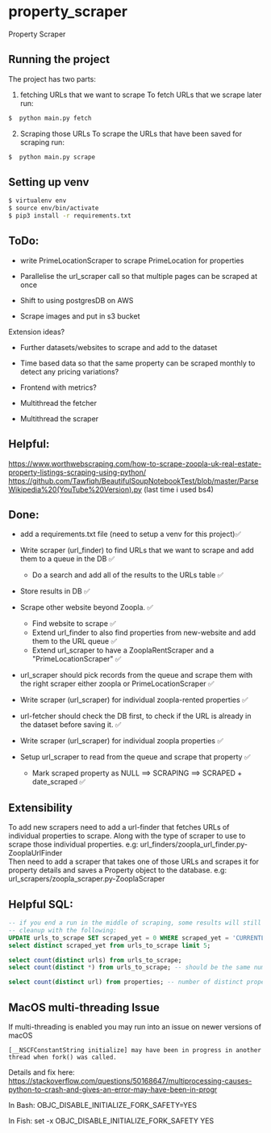 # property_scraper
Property Scraper

## Running the project


The project has two parts:

1. fetching URLs that we want to scrape
To fetch URLs that we scrape later run:
```bash
$  python main.py fetch
```

2. Scraping those URLs
To scrape the URLs that have been saved for scraping run:
```bash
$  python main.py scrape
```



## Setting up venv
```bash
$ virtualenv env
$ source env/bin/activate
$ pip3 install -r requirements.txt
```
## ToDo:

- write PrimeLocationScraper to scrape PrimeLocation for properties

- Parallelise the url_scraper call so that multiple pages can be scraped at once
- Shift to using postgresDB on AWS


- Scrape images and put in s3 bucket


Extension ideas?
- Further datasets/websites to scrape and add to the dataset
- Time based data so that the same property can be scraped monthly to detect any pricing variations?
- Frontend with metrics?

- Multithread the fetcher 
- Multithread the scraper

## Helpful:
https://www.worthwebscraping.com/how-to-scrape-zoopla-uk-real-estate-property-listings-scraping-using-python/
https://github.com/Tawfiqh/BeautifulSoupNotebookTest/blob/master/ParseWikipedia%20(YouTube%20Version).py (last time i used bs4)


## Done:
- add a requirements.txt file (need to setup a venv for this project)✅

- Write scraper (url_finder) to find URLs that we want to scrape and add them to a queue in the DB ✅
    - Do a search and add all of the results to the URLs table ✅

- Store results in DB ✅

- Scrape other website beyond Zoopla.  ✅
    - Find website to scrape  ✅
    - Extend url_finder to also find properties from new-website and add them to the URL queue ✅
    - Extend url_scraper to have a ZooplaRentScraper and a "PrimeLocationScraper" ✅

- url_scraper should pick records from the queue and scrape them with the right scraper either zoopla or PrimeLocationScraper ✅

- Write scraper (url_scraper) for individual zoopla-rented properties ✅

- url-fetcher should check the DB first, to check if the URL is already in the dataset before saving it. ✅

- Write scraper (url_scraper) for individual zoopla properties ✅

- Setup url_scraper to read from the queue and scrape that property ✅
    - Mark scraped property as NULL ==> SCRAPING ==> SCRAPED + date_scraped ✅


## Extensibility
To add new scrapers need to add a url-finder that fetches URLs of individual properties to scrape. Along with the type of scraper to use to scrape those individual properties. e.g: url_finders/zoopla_url_finder.py-ZooplaUrlFinder   
Then need to add a scraper that takes one of those URLs and scrapes it for property details and saves a Property object to the database. e.g: url_scrapers/zoopla_scraper.py-ZooplaScraper


## Helpful SQL:
```SQL
-- if you end a run in the middle of scraping, some results will still be marked as 'CURRENTLY_SCRAPING'
-- cleanup with the following:
UPDATE urls_to_scrape SET scraped_yet = 0 WHERE scraped_yet = 'CURRENTLY_SCRAPING';
select distinct scraped_yet from urls_to_scrape limit 5;

select count(distinct urls) from urls_to_scrape;
select count(distinct *) from urls_to_scrape; -- should be the same number as the line above

select count(distinct url) from properties; -- number of distinct properties scraped (some may have accidentally been scraped twice)

```

## MacOS multi-threading Issue
If multi-threading is enabled you may run into an issue on newer versions of macOS
```
[__NSCFConstantString initialize] may have been in progress in another thread when fork() was called.
```
Details and fix here: 
https://stackoverflow.com/questions/50168647/multiprocessing-causes-python-to-crash-and-gives-an-error-may-have-been-in-progr

In Bash:
OBJC_DISABLE_INITIALIZE_FORK_SAFETY=YES

In Fish:
set -x OBJC_DISABLE_INITIALIZE_FORK_SAFETY YES



